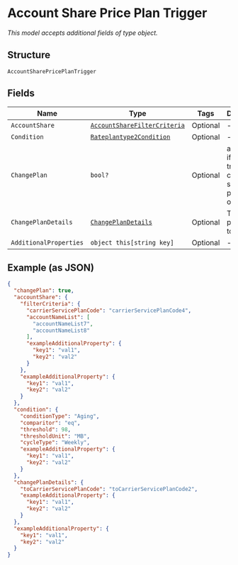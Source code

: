 
# Account Share Price Plan Trigger

*This model accepts additional fields of type object.*

## Structure

`AccountSharePricePlanTrigger`

## Fields

| Name | Type | Tags | Description |
|  --- | --- | --- | --- |
| `AccountShare` | [`AccountShareFilterCriteria`](../../doc/models/account-share-filter-criteria.md) | Optional | - |
| `Condition` | [`Rateplantype2Condition`](../../doc/models/rateplantype-2-condition.md) | Optional | - |
| `ChangePlan` | `bool?` | Optional | a flag to set if the trigger changes service plans, true, or not, false |
| `ChangePlanDetails` | [`ChangePlanDetails`](../../doc/models/change-plan-details.md) | Optional | The service plan code to switch to |
| `AdditionalProperties` | `object this[string key]` | Optional | - |

## Example (as JSON)

```json
{
  "changePlan": true,
  "accountShare": {
    "filterCriteria": {
      "carrierServicePlanCode": "carrierServicePlanCode4",
      "accountNameList": [
        "accountNameList7",
        "accountNameList8"
      ],
      "exampleAdditionalProperty": {
        "key1": "val1",
        "key2": "val2"
      }
    },
    "exampleAdditionalProperty": {
      "key1": "val1",
      "key2": "val2"
    }
  },
  "condition": {
    "conditionType": "Aging",
    "comparitor": "eq",
    "threshold": 98,
    "thresholdUnit": "MB",
    "cycleType": "Weekly",
    "exampleAdditionalProperty": {
      "key1": "val1",
      "key2": "val2"
    }
  },
  "changePlanDetails": {
    "toCarrierServicePlanCode": "toCarrierServicePlanCode2",
    "exampleAdditionalProperty": {
      "key1": "val1",
      "key2": "val2"
    }
  },
  "exampleAdditionalProperty": {
    "key1": "val1",
    "key2": "val2"
  }
}
```


